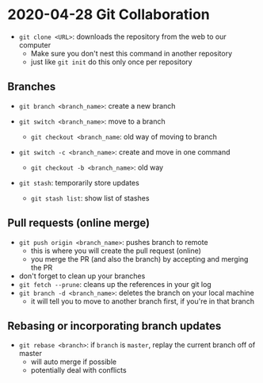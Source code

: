 # 2020-04-28 Git Collaboration

- `git clone <URL>`: downloads the repository from the web to our computer
    - Make sure you don't nest this command in another repository
    - just like `git init` do this only once per repository

## Branches

- `git branch <branch_name>`: create a new branch
- `git switch <branch_name>`: move to a branch
    - `git checkout <branch_name`: old way of moving to branch

- `git switch -c <branch_name>`: create and move in one command
    - `git checkout -b <branch_name>`: old way

- `git stash`: temporarily store updates
    - `git stash list`: show list of stashes

## Pull requests (online merge)

- `git push origin <branch_name>`: pushes branch to remote
    - this is where you will create the pull request (online)
    - you merge the PR (and also the branch) by accepting and merging the PR
- don't forget to clean up your branches
- `git fetch --prune`: cleans up the references in your git log
- `git branch -d <branch_name>`: deletes the branch on your local machine
    - it will tell you to move to another branch first, if you're in that branch

## Rebasing or incorporating branch updates

- `git rebase <branch>`: if `branch` is `master`, replay the current branch off of master
    - will auto merge if possible
    - potentially deal with conflicts
